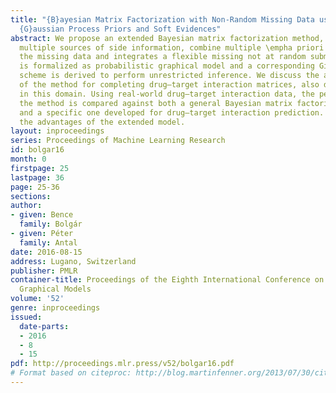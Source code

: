 ```yaml
---
title: "{B}ayesian Matrix Factorization with Non-Random Missing Data using Informative
  {G}aussian Process Priors and Soft Evidences"
abstract: We propose an extended Bayesian matrix factorization method, which can incorporate
  multiple sources of side information, combine multiple \empha priori estimates for
  the missing data and integrates a flexible missing not at random submodel. The model
  is formalized as probabilistic graphical model and a corresponding Gibbs sampling
  scheme is derived to perform unrestricted inference. We discuss the application
  of the method for completing drug–target interaction matrices, also discussing specialties
  in this domain. Using real-world drug–target interaction data, the performance of
  the method is compared against both a general Bayesian matrix factorization method
  and a specific one developed for drug–target interaction prediction. Results demonstrate
  the advantages of the extended model.
layout: inproceedings
series: Proceedings of Machine Learning Research
id: bolgar16
month: 0
firstpage: 25
lastpage: 36
page: 25-36
sections: 
author:
- given: Bence
  family: Bolgár
- given: Péter
  family: Antal
date: 2016-08-15
address: Lugano, Switzerland
publisher: PMLR
container-title: Proceedings of the Eighth International Conference on Probabilistic
  Graphical Models
volume: '52'
genre: inproceedings
issued:
  date-parts:
  - 2016
  - 8
  - 15
pdf: http://proceedings.mlr.press/v52/bolgar16.pdf
# Format based on citeproc: http://blog.martinfenner.org/2013/07/30/citeproc-yaml-for-bibliographies/
---
```

